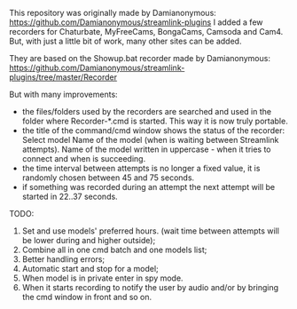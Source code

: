 This repository was originally made by Damianonymous:
https://github.com/Damianonymous/streamlink-plugins
I added a few recorders for Chaturbate, MyFreeCams, BongaCams, Camsoda and Cam4.
But, with just a little bit of work, many other sites can be added.

They are based on the Showup.bat recorder made by Damianonymous:
https://github.com/Damianonymous/streamlink-plugins/tree/master/Recorder

But with many improvements:
- the files/folders used by the recorders are searched and used in the folder where Recorder-*.cmd is started.
This way it is now truly portable.
- the title of the command/cmd window shows the status of the recorder:
Select model
Name of the model (when is waiting between Streamlink attempts).
Name of the model written in uppercase - when it tries to connect and when is succeeding.
- the time interval between attempts is no longer a fixed value, it is randomly chosen between 45 and 75 seconds.
- if something was recorded during an attempt the next attempt will be started in 22..37 seconds.


TODO:
1. Set and use models' preferred hours. (wait time between attempts will be lower during and higher outside);
2. Combine all in one cmd batch and one models list;
3. Better handling errors;
4. Automatic start and stop for a model;
5. When model is in private enter in spy mode.
6. When it starts recording to notify the user by audio and/or by bringing the cmd window in front and so on.
